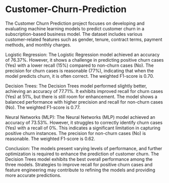 # Customer-Churn-Prediction
The Customer Churn Prediction project focuses on developing and evaluating machine learning models to predict customer churn in a subscription-based business model. The dataset includes various customer-related features such as gender, tenure, contract terms, payment methods, and monthly charges.

Logistic Regression:
The Logistic Regression model achieved an accuracy of 76.37%. However, it shows a challenge in predicting positive churn cases (Yes) with a lower recall (15%) compared to non-churn cases (No). The precision for churn cases is reasonable (77%), indicating that when the model predicts churn, it is often correct. The weighted F1-score is 0.70.

Decision Trees:
The Decision Trees model performed slightly better, achieving an accuracy of 77.71%. It exhibits improved recall for churn cases (Yes) at 51%, but there is still room for enhancement. The model shows a balanced performance with higher precision and recall for non-churn cases (No). The weighted F1-score is 0.77.

Neural Networks (MLP):
The Neural Networks (MLP) model achieved an accuracy of 73.53%. However, it struggles to correctly identify churn cases (Yes) with a recall of 0%. This indicates a significant limitation in capturing positive churn instances. The precision for non-churn cases (No) is reasonable. The weighted F1-score is 0.62.

Conclusion:
The models present varying levels of performance, and further optimization is required to enhance the prediction of customer churn. The Decision Trees model exhibits the best overall performance among the three models. Strategies to improve recall for positive churn cases and feature engineering may contribute to refining the models and providing more accurate predictions.






